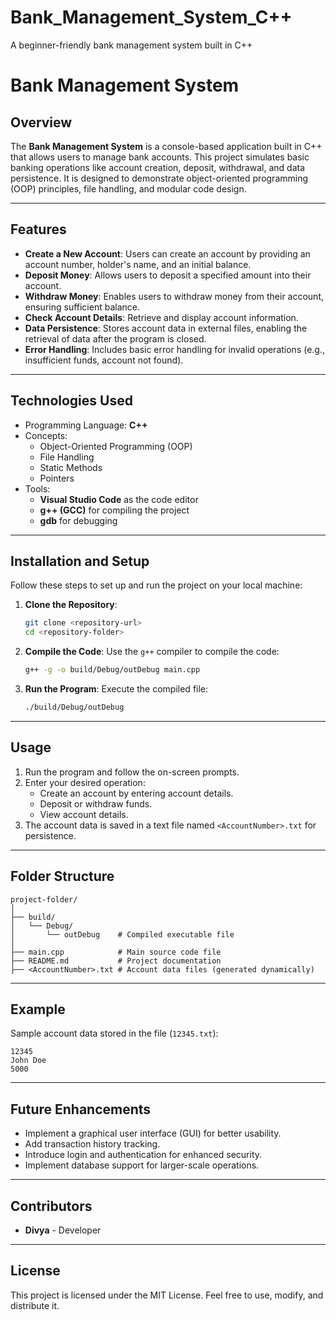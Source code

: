 # Bank_Management_System_C++
A beginner-friendly bank management system built in C++

# **Bank Management System**

## **Overview**
The **Bank Management System** is a console-based application built in C++ that allows users to manage bank accounts. This project simulates basic banking operations like account creation, deposit, withdrawal, and data persistence. It is designed to demonstrate object-oriented programming (OOP) principles, file handling, and modular code design.

---

## **Features**
- **Create a New Account**: Users can create an account by providing an account number, holder's name, and an initial balance.
- **Deposit Money**: Allows users to deposit a specified amount into their account.
- **Withdraw Money**: Enables users to withdraw money from their account, ensuring sufficient balance.
- **Check Account Details**: Retrieve and display account information.
- **Data Persistence**: Stores account data in external files, enabling the retrieval of data after the program is closed.
- **Error Handling**: Includes basic error handling for invalid operations (e.g., insufficient funds, account not found).

---

## **Technologies Used**
- Programming Language: **C++**
- Concepts: 
  - Object-Oriented Programming (OOP)
  - File Handling
  - Static Methods
  - Pointers
- Tools: 
  - **Visual Studio Code** as the code editor
  - **g++ (GCC)** for compiling the project
  - **gdb** for debugging

---

## **Installation and Setup**
Follow these steps to set up and run the project on your local machine:

1. **Clone the Repository**:
   ```bash
   git clone <repository-url>
   cd <repository-folder>
   ```

2. **Compile the Code**:
   Use the `g++` compiler to compile the code:
   ```bash
   g++ -g -o build/Debug/outDebug main.cpp
   ```

3. **Run the Program**:
   Execute the compiled file:
   ```bash
   ./build/Debug/outDebug
   ```

---

## **Usage**
1. Run the program and follow the on-screen prompts.
2. Enter your desired operation:
   - Create an account by entering account details.
   - Deposit or withdraw funds.
   - View account details.
3. The account data is saved in a text file named `<AccountNumber>.txt` for persistence.

---

## **Folder Structure**
```plaintext
project-folder/
│
├── build/
│   └── Debug/
│       └── outDebug    # Compiled executable file
│
├── main.cpp            # Main source code file
├── README.md           # Project documentation
├── <AccountNumber>.txt # Account data files (generated dynamically)
```

---

## **Example**
Sample account data stored in the file (`12345.txt`):
```plaintext
12345
John Doe
5000
```

---

## **Future Enhancements**
- Implement a graphical user interface (GUI) for better usability.
- Add transaction history tracking.
- Introduce login and authentication for enhanced security.
- Implement database support for larger-scale operations.

---

## **Contributors**
- **Divya** - Developer

---

## **License**
This project is licensed under the MIT License. Feel free to use, modify, and distribute it.